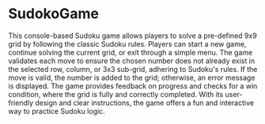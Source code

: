 # SudokoGame
This console-based Sudoku game allows players to solve a pre-defined 9x9 grid by following the classic Sudoku rules. Players can start a new game, continue solving the current grid, or exit through a simple menu. The game validates each move to ensure the chosen number does not already exist in the selected row, column, or 3x3 sub-grid, adhering to Sudoku's rules. If the move is valid, the number is added to the grid; otherwise, an error message is displayed. The game provides feedback on progress and checks for a win condition, where the grid is fully and correctly completed. With its user-friendly design and clear instructions, the game offers a fun and interactive way to practice Sudoku logic.
